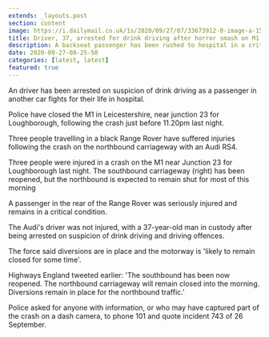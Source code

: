 ```yaml
---
extends: _layouts.post
section: content
image: https://i.dailymail.co.uk/1s/2020/09/27/07/33673912-0-image-a-15_1601189808683.jpg 
title: Driver, 37, arrested for drink driving after horror smash on M1 near Loughborough 
description: A backseat passenger has been rushed to hospital in a critical condition following an horrific crash on the M1 near Loughborough last night. A man has been arrested on suspicion of drink driving. 
date: 2020-09-27-08-25-50 
categories: [latest, latest] 
featured: true 
--- 
```

An driver has been arrested on suspicion of drink driving as a passenger in another car fights for their life in hospital.

Police have closed the M1 in Leicestershire, near junction 23 for Loughborough, following the crash just before 11.20pm last night.

Three people travelling in a black Range Rover have suffered injuries following the crash on the northbound carriageway with an Audi RS4.

Three people were injured in a crash on the M1 near Junction 23 for Loughborough last night. The southbound carriageway (right) has been reopened, but the northbound is expected to remain shut for most of this morning

A passenger in the rear of the Range Rover was seriously injured and remains in a critical condition. 

The Audi's driver was not injured, with a 37-year-old man in custody after being arrested on suspicion of drink driving and driving offences.

The force said diversions are in place and the motorway is 'likely to remain closed for some time'.

Highways England tweeted earlier: 'The southbound has been now reopened. The northbound carriageway will remain closed into the morning. Diversions remain in place for the northbound traffic.'

Police asked for anyone with information, or who may have captured part of the crash on a dash camera, to phone 101 and quote incident 743 of 26 September.

